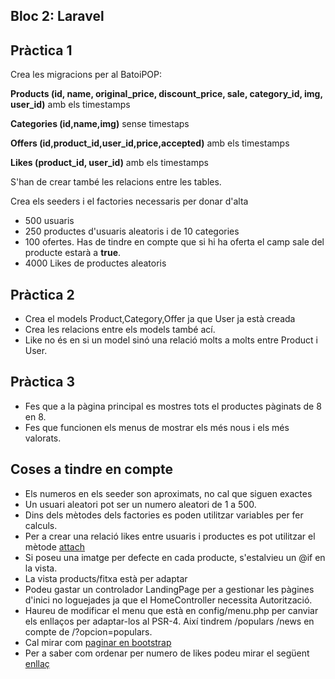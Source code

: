 ## Bloc 2: Laravel

## Pràctica 1

Crea les migracions per al BatoiPOP:

**Products (id, name, original_price, discount_price, sale, category_id, img, user_id)** amb els timestamps

**Categories (id,name,img)** sense timestaps

**Offers (id,product_id,user_id,price,accepted)** amb els timestamps

**Likes (product_id, user_id)** amb els timestamps

S'han de crear també les relacions entre les tables.

Crea els seeders i el factories necessaris per donar d'alta

* 500 usuaris
* 250 productes d'usuaris aleatoris i de 10 categories
* 100 ofertes. Has de tindre en compte que si hi ha oferta el camp sale del producte estarà a **true**.
* 4000 Likes de productes aleatoris 

## Pràctica 2

* Crea el models Product,Category,Offer ja que User ja està creada
* Crea les relacions entre els models també ací.
* Like no és en si un model sinó una relació molts a molts entre Product i User.

## Pràctica 3

* Fes que a la pàgina principal es mostres tots el productes pàginats de 8 en 8.
* Fes que funcionen els menus de mostrar els més nous i els més valorats. 

## Coses a tindre en compte

* Els numeros en els seeder son aproximats, no cal que siguen exactes
* Un usuari aleatori pot ser un numero aleatori de 1 a 500.
* Dins dels mètodes dels factories es poden utilitzar variables per fer calculs.
* Per a crear una relació likes entre usuaris i productes es pot utilitzar el mètode [attach](https://laravel.com/docs/8.x/eloquent-relationships#attaching-detaching)
* Si poseu una imatge per defecte en cada producte, s'estalvieu un @if en la vista.
* La vista products/fitxa està per adaptar
* Podeu gastar un controlador LandingPage per a gestionar les pàgines d'inici no loguejades ja que el HomeController necessita Autorització.
* Haureu de modificar el menu que està en config/menu.php per canviar els enllaços per adaptar-los al PSR-4.
  Així tindrem /populars /news en compte de /?opcion=populars.
* Cal mirar com [paginar en bootstrap](https://laravel.com/docs/8.x/pagination#using-bootstrap)
* Per a saber com ordenar per numero de likes podeu mirar el següent [enllaç](https://stackoverflow.com/questions/24208502/laravel-orderby-relationship-count)